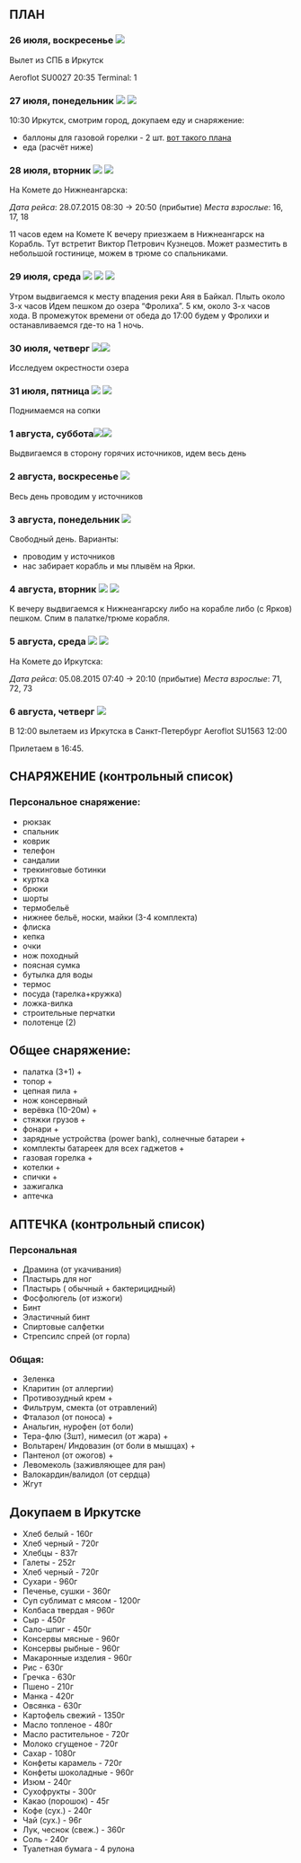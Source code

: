 ## ПЛАН

### 26 июля, воскресенье ![](https://cdn4.iconfinder.com/data/icons/modern-future-technology/128/airplane-2-24.png)

Вылет из СПБ в Иркутск

Aeroflot SU0027 20:35
Terminal: 1

###  27 июля, понедельник ![](https://cdn4.iconfinder.com/data/icons/eldorado-transport/40/bus_2-24.png) ![](https://cdn3.iconfinder.com/data/icons/glypho-travel/64/bed-accomodation-hotel-motel-24.png)
10:30 Иркутск, смотрим город, докупаем еду и снаряжение:

* баллоны для газовой горелки  - 2 шт. [вот такого плана](http://www.mountain.ru/article/article_img/6081/f_39.jpg)
* еда (расчёт ниже)

### 28 июля, вторник ![](https://cdn4.iconfinder.com/data/icons/sports-vol-1-1/48/17-24.png) ![](https://cdn3.iconfinder.com/data/icons/glypho-travel/64/bed-accomodation-hotel-motel-24.png)

На Комете до Нижнеангарска: 

*Дата рейса*: 28.07.2015 08:30 → 20:50 (прибытие)
*Места взрослые*: 16, 17, 18

11 часов едем на Комете
К вечеру приезжаем в Нижнеангарск на Корабль. Тут встретит Виктор Петрович Кузнецов. Может разместить в небольшой гостинице, можем в трюме со спальниками.

### 29 июля, среда ![](https://cdn4.iconfinder.com/data/icons/sports-vol-1-1/48/17-24.png) ![](https://cdn0.iconfinder.com/data/icons/map-locations-and-tourism/512/60-24.png) ![](http://icons.iconarchive.com/icons/icons8/android/24/Travel-Camping-Tent-icon.png)

Утром выдвигаемся к месту впадения реки Аяя в Байкал. Плыть около 3-х часов
Идем пешком до озера “Фролиха”. 5 км, около 3-х часов хода. В промежуток времени от обеда до 17:00 будем у Фролихи и останавливаемся где-то на 1 ночь.

### 30 июля, четверг ![](https://cdn0.iconfinder.com/data/icons/map-locations-and-tourism/512/60-24.png)![](http://icons.iconarchive.com/icons/icons8/android/24/Travel-Camping-Tent-icon.png)
Исследуем окрестности озера

### 31 июля, пятница ![](https://cdn0.iconfinder.com/data/icons/map-locations-and-tourism/512/60-24.png) ![](http://icons.iconarchive.com/icons/icons8/android/24/Travel-Camping-Tent-icon.png)
Поднимаемся на сопки

### 1 августа, суббота![](https://cdn0.iconfinder.com/data/icons/map-locations-and-tourism/512/60-24.png)![](http://icons.iconarchive.com/icons/icons8/android/24/Travel-Camping-Tent-icon.png)
Выдвигаемся в сторону горячих источников, идем весь день

### 2 августа, воскресенье ![](http://icons.iconarchive.com/icons/icons8/android/24/Travel-Camping-Tent-icon.png)

Весь день проводим у источников

### 3 августа, понедельник ![](http://icons.iconarchive.com/icons/icons8/android/24/Travel-Camping-Tent-icon.png) 

Свободный день. Варианты:  

* проводим у источников
* нас забирает корабль и мы плывём на Ярки.

### 4 августа, вторник ![](https://cdn4.iconfinder.com/data/icons/sports-vol-1-1/48/17-24.png)  ![](https://cdn3.iconfinder.com/data/icons/glypho-travel/64/bed-accomodation-hotel-motel-24.png)

К вечеру выдвигаемся к Нижнеангарску либо на корабле либо (с Ярков) пешком. Спим в палатке/трюме корабля.

### 5 августа, среда ![](https://cdn4.iconfinder.com/data/icons/sports-vol-1-1/48/17-24.png) ![](https://cdn3.iconfinder.com/data/icons/glypho-travel/64/bed-accomodation-hotel-motel-24.png)
На Комете до Иркутска:

*Дата рейса*: 05.08.2015 07:40 → 20:10 (прибытие)
*Места взрослые*: 71, 72, 73

### 6 августа, четверг ![](https://cdn4.iconfinder.com/data/icons/modern-future-technology/128/airplane-2-24.png)

В 12:00 вылетаем из Иркутска в Санкт-Петербург
Aeroflot SU1563 12:00

Прилетаем в 16:45.

## СНАРЯЖЕНИЕ (контрольный список)

### Персональное снаряжение:

* рюкзак
* спальник
* коврик
* телефон
* сандалии
* трекинговые ботинки
* куртка 
* брюки 
* шорты
* термобельё
* нижнее бельё, носки, майки (3-4 комплекта)
* флиска
* кепка
* очки
* нож походный
* поясная сумка
* бутылка для воды
* термос
* посуда (тарелка+кружка)
* ложка-вилка
* строительные перчатки
* полотенце (2)

## Общее снаряжение:
* палатка (3+1) +
* топор +
* цепная пила +
* нож консервный
* верёвка (10-20м) +
* стяжки грузов +
* фонари +
* зарядные устройства (power bank), солнечные батареи +
* комплекты батареек для всех гаджетов +
* газовая горелка +
* котелки +
* спички  +
* зажигалка
* аптечка

## АПТЕЧКА (контрольный список)

### Персональная
* Драмина (от укачивания)
* Пластырь для ног
* Пластырь ( обычный + бактерицидный)
* Фосфолюгель (от изжоги)
* Бинт
* Эластичный бинт
* Спиртовые салфетки
* Стрепсилс спрей (от горла)

### Общая:
* Зеленка
* Кларитин (от аллергии)
* Противозудный крем +
* Фильтрум, смекта (от отравлений)
* Фталазол (от поноса) +
* Анальгин, нурофен (от боли)
* Тера-флю (3шт), нимесил (от жара) +
* Вольтарен/ Индовазин (от боли в мышцах) +
* Пантенол (от ожогов) +
* Левомеколь (заживляющее для ран)
* Валокардин/валидол (от сердца)
* Жгут

## Докупаем в Иркутске
* Хлеб белый -  160г
* Хлеб черный - 720г
* Хлебцы -  837г
* Галеты - 252г
* Хлеб черный - 720г
* Сухари - 960г
* Печенье, сушки - 360г
* Суп сублимат с мясом - 1200г
* Колбаса твердая - 960г 
* Сыр - 450г
* Сало-шпиг - 450г
* Консервы мясные - 960г
* Консервы рыбные - 960г
* Макаронные изделия - 960г
* Рис - 630г
* Гречка - 630г
* Пшено - 210г
* Манка - 420г
* Овсянка - 630г
* Картофель свежий - 1350г
* Масло топленое - 480г
* Масло растительное - 720г 
* Молоко сгущеное - 720г
* Сахар - 1080г
* Конфеты карамель - 720г
* Конфеты шоколадные - 960г
* Изюм - 240г
* Сухофрукты - 300г
* Какао (порошок) - 45г
* Кофе (сух.) - 240г
* Чай (сух.) - 96г 
* Лук, чеснок (свеж.) - 360г
* Соль - 240г
* Туалетная бумага - 4 рулона
